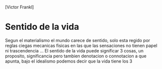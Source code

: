 [Victor Frankl]
# Sentido de la vida
Segun el materialismo el mundo carece de sentido, solo esta regido por reglas ciegas mecanicas fisicas en las que las sensaciones no tienen papel ni trascendencia
...
El sentido de la vida puede significar 3 cosas, un proposito, significancia pero tambien denotacion o connotacion a que apunta, bajo el idealismo podemos decir que la vida tiene los 3
